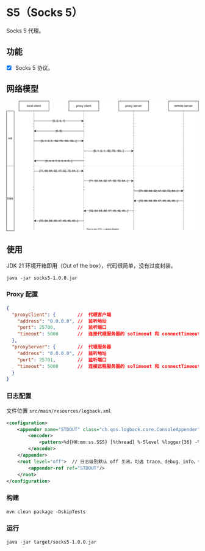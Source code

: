# S5（Socks 5）

Socks 5 代理。

## 功能

- [x] Socks 5 协议。

## 网络模型

![](https://github.com/cciradih/s5/blob/master/model.svg)

## 使用

JDK 21 环境开箱即用（Out of the box），代码很简单，没有过度封装。

```shell
java -jar socks5-1.0.0.jar
```

### Proxy 配置
```json
{
  "proxyClient": {        //  代理客户端
    "address": "0.0.0.0", //  监听地址
    "port": 25700,        //  监听端口
    "timeout": 5000       //  连接代理服务器的 soTimeout 和 connectTimeout 的超时时间（ms）
  },
  "proxyServer": {        //  代理服务器
    "address": "0.0.0.0", //  监听地址
    "port": 25701,        //  监听端口
    "timeout": 5000       //  连接远程服务器的 soTimeout 和 connectTimeout 的超时时间（ms）
  }
}
```

### 日志配置

文件位置 `src/main/resources/logback.xml`

```xml
<configuration>
    <appender name="STDOUT" class="ch.qos.logback.core.ConsoleAppender">
        <encoder>
            <pattern>%d{HH:mm:ss.SSS} [%thread] %-5level %logger{36} -%kvp- %msg%n</pattern>
        </encoder>
    </appender>
    <root level="off">  // 日志级别默认 off 关闭，可选 trace、debug、info、warn、error、all、off。
        <appender-ref ref="STDOUT"/>
    </root>
</configuration>
```

### 构建

```shell
mvn clean package -DskipTests
```

### 运行

```shell
java -jar target/socks5-1.0.0.jar
```

